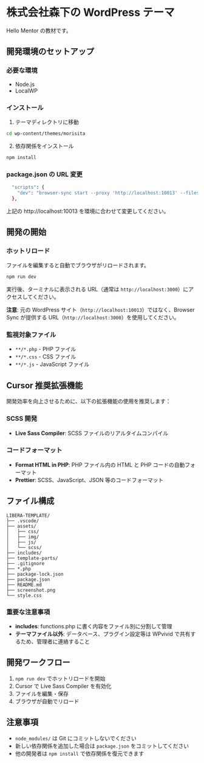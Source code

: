 # 株式会社森下の WordPress テーマ

Hello Mentor の教材です。

## 開発環境のセットアップ

### 必要な環境

-   Node.js
-   LocalWP

### インストール

1. テーマディレクトリに移動

```bash
cd wp-content/themes/morisita
```

2. 依存関係をインストール

```bash
npm install
```

### package.json の URL 変更

```bash
  "scripts": {
    "dev": "browser-sync start --proxy 'http://localhost:10013' --files '**/*.php' '**/*.css' '**/*.js' --no-notify --no-open"
  },
```

上記の http://localhost:10013 を環境に合わせて変更してください。

## 開発の開始

### ホットリロード

ファイルを編集すると自動でブラウザがリロードされます。

```bash
npm run dev
```

実行後、ターミナルに表示される URL（通常は `http://localhost:3000`）にアクセスしてください。

**注意**: 元の WordPress サイト（`http://localhost:10013`）ではなく、Browser Sync が提供する URL（`http://localhost:3000`）を使用してください。

### 監視対象ファイル

-   `**/*.php` - PHP ファイル
-   `**/*.css` - CSS ファイル
-   `**/*.js` - JavaScript ファイル

## Cursor 推奨拡張機能

開発効率を向上させるために、以下の拡張機能の使用を推奨します：

### SCSS 開発

-   **Live Sass Compiler**: SCSS ファイルのリアルタイムコンパイル

### コードフォーマット

-   **Format HTML in PHP**: PHP ファイル内の HTML と PHP コードの自動フォーマット
-   **Prettier**: SCSS、JavaScript、JSON 等のコードフォーマット

## ファイル構成

```
LIBERA-TEMPLATE/
├── .vscode/
├── assets/
│   ├── css/
│   ├── img/
│   ├── js/
│   └── scss/
├── includes/
├── template-parts/
├── .gitignore
├── *.php
├── package-lock.json
├── package.json
├── README.md
├── screenshot.png
└── style.css
```

### 重要な注意事項

-   **includes**: functions.php に書く内容をファイル別に分割して管理
-   **テーマファイル以外**: データベース、プラグイン設定等は WPvivid で共有するため、管理者に連絡すること

## 開発ワークフロー

1. `npm run dev` でホットリロードを開始
2. Cursor で Live Sass Compiler を有効化
3. ファイルを編集・保存
4. ブラウザが自動でリロード

## 注意事項

-   `node_modules/` は Git にコミットしないでください
-   新しい依存関係を追加した場合は `package.json` をコミットしてください
-   他の開発者は `npm install` で依存関係を復元できます
